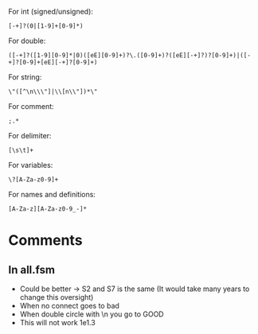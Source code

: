 For int (signed/unsigned):
```
[-+]?(0|[1-9]+[0-9]*)
```

For double:
```
([-+]?([1-9][0-9]*|0)([eE][0-9]+)?\.([0-9]+)?([eE][-+]?)?[0-9]+)|([-+]?[0-9]+[eE][-+]?[0-9]+)
```

For string:
```
\"([^\n\\\"]|\\[n\\"])*\"
```

For comment:
```
;.*
```
For delimiter:
```
[\s\t]+
```

For variables:
```
\?[A-Za-z0-9]+
```

For names and definitions:
```
[A-Za-z][A-Za-z0-9_-]*
```

# Comments
## In all.fsm
- Could be better -> S2 and S7 is the same (It would take many years to change this oversight)
- When no connect goes to bad
- When double circle with \n you go to GOOD
- This will not work 1e1.3
